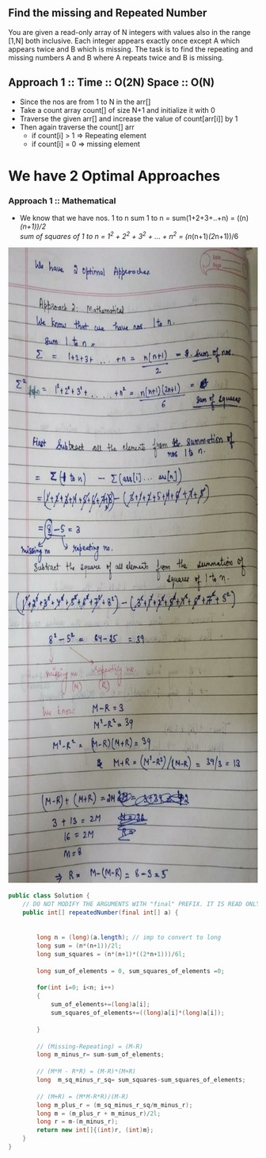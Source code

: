 ## Find the missing and Repeated Number

You are given a read-only array of N integers with values also in the range [1,N] 
both inclusive. 
Each integer appears exactly once 
except A which appears twice and B which is missing. 
The task is to find the repeating and missing numbers A and B 
where A repeats twice and B is missing.


## Approach 1 :: Time :: O(2N) Space :: O(N)
- Since the nos are from 1 to N in the arr[]
- Take a count array count[] of size N+1 and initialize it with 0
- Traverse the given arr[] and increase the value of count[arr[i]] by 1
- Then again traverse the count[] arr
    - if count[i] > 1 => Repeating element
    - if count[i] = 0 => missing element 

# We have 2 Optimal Approaches

### Approach 1 :: Mathematical  
- We know that we have nos. 1 to n
sum 1 to n = sum(1+2+3+..+n) = ((n)*(n+1))/2  
sum of squares of 1 to n = 1<sup>2</sup> +  2<sup>2</sup> +  3<sup>2</sup> + ... +  n<sup>2</sup> = (n*(n+1)*(2*n+1))/6  

 <img src="https://github.com/Akanksha-Singhal/ABC/blob/master/Uploads/repeat_and_missing_2.jpeg" width="842" height="1280">




```java
public class Solution {
    // DO NOT MODIFY THE ARGUMENTS WITH "final" PREFIX. IT IS READ ONLY
    public int[] repeatedNumber(final int[] a) {
        
        
        long n = (long)(a.length); // imp to convert to long
        long sum = (n*(n+1))/2l;
        long sum_squares = (n*(n+1)*((2*n+1)))/6l;
        
        long sum_of_elements = 0, sum_squares_of_elements =0;
        
        for(int i=0; i<n; i++)
        {
            sum_of_elements+=(long)a[i];
            sum_squares_of_elements+=((long)a[i]*(long)a[i]);
            
        }

        // (Missing-Repeating) = (M-R)
        long m_minus_r= sum-sum_of_elements;
        
        // (M*M - R*R) = (M-R)*(M+R)
        long  m_sq_minus_r_sq= sum_squares-sum_squares_of_elements;
        
        // (M+R) = (M*M-R*R)/(M-R)
        long m_plus_r = (m_sq_minus_r_sq/m_minus_r);
        long m = (m_plus_r + m_minus_r)/2l;
        long r = m-(m_minus_r);
        return new int[]{(int)r, (int)m};
    }
}

````
